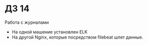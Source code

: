 # ДЗ 14

Работа с журналами
* На одной машение установлен ELK
* На другой Nginx, которые посредством filebeat шлет данные.